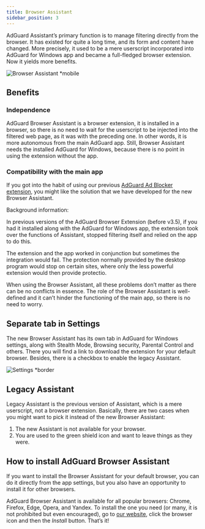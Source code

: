 ```yaml
---
title: Browser Assistant
sidebar_position: 3
---
```


AdGuard Assistant’s primary function is to manage filtering directly from the browser. It has existed for quite a long time, and its form and content have changed. More precisely, it used to be a mere userscript incorporated into AdGuard for Windows app and became a full-fledged browser extension. Now it yields more benefits.

![Browser Assistant *mobile](https://cdn.adtidy.org/content/kb/ad_blocker/windows/browser-assistant/assistant-menu.png)

## Benefits

### Independence

AdGuard Browser Assistant is a browser extension, it is installed in a browser, so there is no need to wait for the userscript to be injected into the filtered web page, as it was with the preceding one. In other words, it is more autonomous from the main AdGuard app. Still, Browser Assistant needs the installed AdGuard for Windows, because there is no point in using the extension without the app.

### Compatibility with the main app

If you got into the habit of using our previous [AdGuard Ad Blocker extension](/adguard-browser-extension/compatibility), you might like the solution that we have developed for the new Browser Assistant.

Background information:

In previous versions of the AdGuard Browser Extension (before v3.5), if you had it installed along with the AdGuard for Windows app, the extension took over the functions of Assistant, stopped filtering itself and relied on the app to do this.

The extension and the app worked in conjunction but sometimes the integration would fail. The protection normally provided by the desktop program would stop on certain sites, where only the less powerful extension would then provide protectio.

When using the Browser Assistant, all these problems don’t matter as there can be no conflicts in essence. The role of the Browser Assistant is well-defined and it can’t hinder the functioning of the main app, so there is no need to worry.

## Separate tab in Settings

The new Browser Assistant has its own tab in AdGuard for Windows settings, along with Stealth Mode, Browsing security, Parental Control and others. There you will find a link to download the extension for your default browser. Besides, there is a checkbox to enable the legacy Assistant.

![Settings *border](https://cdn.adtidy.org/content/kb/ad_blocker/windows/browser-assistant/browser-assistant.png)

## Legacy Assistant

Legacy Assistant is the previous version of Assistant, which is a mere userscript, not a browser extension.
Basically, there are two cases when you might want to pick it instead of the new Browser Assistant:

1. The new Assistant is not available for your browser.
1. You are used to the green shield icon and want to leave things as they were.

## How to install AdGuard Browser Assistant

If you want to install the Browser Assistant for your default browser, you can do it directly from the app settings, but you also have an opportunity to install it for other browsers.

AdGuard Browser Assistant is available for all popular browsers: Chrome, Firefox, Edge, Opera, and Yandex. To install the one you need (or many, it is not prohibited but even encouraged), go to [our website](https://adguard.com/adguard-assistant/overview.html), click the browser icon and then the *Install* button. That’s it!
